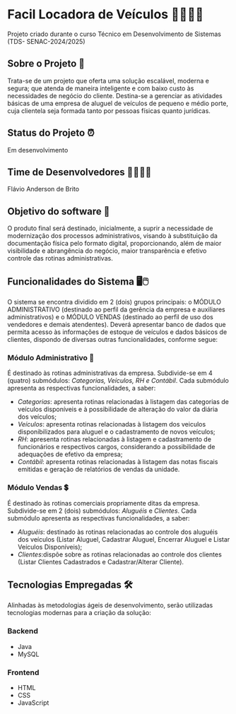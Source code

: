 # Facil Locadora de Veículos 🚚🚙🚗🚚
Projeto criado durante o curso Técnico em Desenvolvimento de Sistemas (TDS- SENAC-2024/2025)

## Sobre o Projeto 📔
Trata-se de um projeto que oferta uma solução escalável, moderna e segura; que atenda de maneira inteligente e com baixo custo às necessidades de negócio do cliente. Destina-se a gerenciar as atividades básicas de uma empresa de aluguel de veículos de pequeno e médio porte, cuja clientela seja formada tanto por pessoas físicas quanto jurídicas.

## Status do Projeto ⏰
Em desenvolvimento

## Time de Desenvolvedores 👩‍🔧👨‍🔧
Flávio Anderson de Brito

## Objetivo do software 🎯
O produto final será destinado, inicialmente, a suprir a necessidade de modernização dos processos administrativos, visando à substituição da documentação física pelo formato digital, proporcionando, além de maior visibilidade e abrangência do negócio, maior transparência e efetivo controle das rotinas administrativas.

## Funcionalidades do Sistema 🖥️🖱️
O sistema se encontra dividido em 2 (dois) grupos principais: o MÓDULO ADMINISTRATIVO (destinado ao perfil da gerência da empresa e auxiliares administrativos) e o MÓDULO VENDAS (destinado ao perfil de uso dos vendedores e demais atendentes). Deverá apresentar banco de dados que permita acesso às informações de estoque de veículos e dados básicos de clientes, dispondo de diversas outras funcionalidades, conforme segue:

### Módulo Administrativo 📔
É destinado às rotinas administrativas da empresa. Subdivide-se em 4 (quatro) submódulos: _Categorias, Veículos, RH e Contábil_. Cada submódulo apresenta as respectivas funcionalidades, a saber: 

- _Categorias_: apresenta rotinas relacionadas à listagem das categorias de veículos disponíveis e à possibilidade de alteração do valor da diária dos veículos;
- _Veículos_: apresenta rotinas relacionadas à listagem dos veiculos disponibilizados para aluguel e o cadastramento de novos veículos;
- _RH_: apresenta rotinas relacionadas à listagem e cadastramento de funcionários e respectivos cargos, considerando a possibilidade de adequações de efetivo da empresa;
- _Contábil_: apresenta rotinas relacionadas à listagem das notas fiscais emitidas e geração de relatórios de vendas da unidade.

### Módulo Vendas 💲
É destinado às rotinas comerciais propriamente ditas da empresa. Subdivide-se em 2 (dois) submódulos: _Aluguéis_ e _Clientes_. Cada submódulo apresenta as respectivas funcionalidades, a saber:

- _Aluguéis_: destinado às rotinas relacionadas ao controle dos aluguéis dos veículos (Listar Aluguel, Cadastrar Aluguel, Encerrar Aluguel e Listar Veículos Disponíveis);
- _Clientes_:dispõe sobre as rotinas relacionadas ao controle dos clientes (Listar Clientes Cadastrados e Cadastrar/Alterar Cliente).

## Tecnologias Empregadas 🛠️
Alinhadas às metodologias ágeis de desenvolvimento, serão utilizadas tecnologias modernas para a criação da solução:

### Backend
- Java
- MySQL

### Frontend
- HTML
- CSS
- JavaScript 

##




